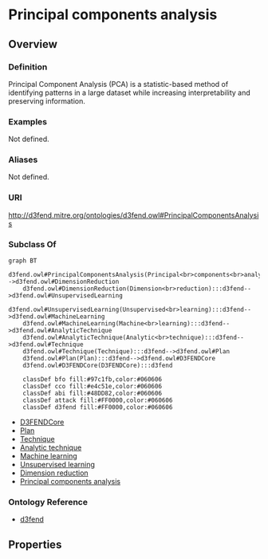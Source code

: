# Principal components analysis

## Overview

### Definition
Principal Component Analysis (PCA) is a statistic-based method of identifying patterns in a large dataset while increasing interpretability and preserving information.

### Examples
Not defined.

### Aliases
Not defined.

### URI
http://d3fend.mitre.org/ontologies/d3fend.owl#PrincipalComponentsAnalysis

### Subclass Of
```mermaid
graph BT
    d3fend.owl#PrincipalComponentsAnalysis(Principal<br>components<br>analysis):::d3fend-->d3fend.owl#DimensionReduction
    d3fend.owl#DimensionReduction(Dimension<br>reduction):::d3fend-->d3fend.owl#UnsupervisedLearning
    d3fend.owl#UnsupervisedLearning(Unsupervised<br>learning):::d3fend-->d3fend.owl#MachineLearning
    d3fend.owl#MachineLearning(Machine<br>learning):::d3fend-->d3fend.owl#AnalyticTechnique
    d3fend.owl#AnalyticTechnique(Analytic<br>technique):::d3fend-->d3fend.owl#Technique
    d3fend.owl#Technique(Technique):::d3fend-->d3fend.owl#Plan
    d3fend.owl#Plan(Plan):::d3fend-->d3fend.owl#D3FENDCore
    d3fend.owl#D3FENDCore(D3FENDCore):::d3fend
    
    classDef bfo fill:#97c1fb,color:#060606
    classDef cco fill:#e4c51e,color:#060606
    classDef abi fill:#48DD82,color:#060606
    classDef attack fill:#FF0000,color:#060606
    classDef d3fend fill:#FF0000,color:#060606
```

- [D3FENDCore](/docs/ontology/reference/model/D3FENDCore/D3FENDCore.md)
- [Plan](/docs/ontology/reference/model/D3FENDCore/Plan/Plan.md)
- [Technique](/docs/ontology/reference/model/D3FENDCore/Plan/Technique/Technique.md)
- [Analytic technique](/docs/ontology/reference/model/D3FENDCore/Plan/Technique/Analytic%20technique/Analytic%20technique.md)
- [Machine learning](/docs/ontology/reference/model/D3FENDCore/Plan/Technique/Analytic%20technique/Machine%20learning/Machine%20learning.md)
- [Unsupervised learning](/docs/ontology/reference/model/D3FENDCore/Plan/Technique/Analytic%20technique/Machine%20learning/Unsupervised%20learning/Unsupervised%20learning.md)
- [Dimension reduction](/docs/ontology/reference/model/D3FENDCore/Plan/Technique/Analytic%20technique/Machine%20learning/Unsupervised%20learning/Dimension%20reduction/Dimension%20reduction.md)
- [Principal components analysis](/docs/ontology/reference/model/D3FENDCore/Plan/Technique/Analytic%20technique/Machine%20learning/Unsupervised%20learning/Dimension%20reduction/Principal%20components%20analysis/Principal%20components%20analysis.md)


### Ontology Reference
- [d3fend](http://d3fend.mitre.org/ontologies/d3fend.owl#)

## Properties
